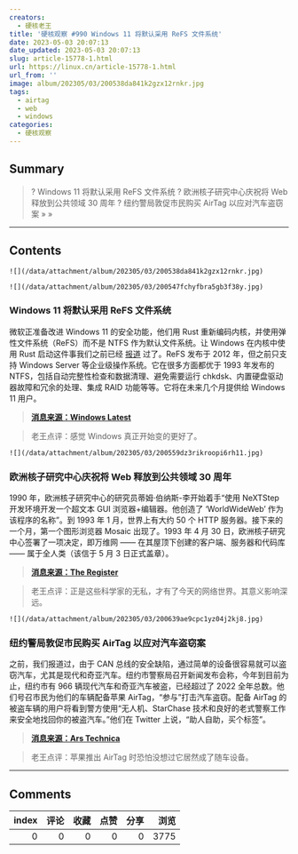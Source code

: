 ```yaml
---
creators:
  - 硬核老王
title: '硬核观察 #990 Windows 11 将默认采用 ReFS 文件系统'
date: 2023-05-03 20:07:13
date_updated: 2023-05-03 20:07:13
slug: article-15778-1.html
url: https://linux.cn/article-15778-1.html
url_from: ''
image: album/202305/03/200538da841k2gzx12rnkr.jpg
tags:
  - airtag
  - web
  - windows
categories:
  - 硬核观察
---
```


## Summary

> ? Windows 11 将默认采用 ReFS 文件系统
> ? 欧洲核子研究中心庆祝将 Web 释放到公共领域 30 周年
> ? 纽约警局敦促市民购买 AirTag 以应对汽车盗窃案
> » 
> »

***

<!-- more -->

## Contents

`![](/data/attachment/album/202305/03/200538da841k2gzx12rnkr.jpg)`

`![](/data/attachment/album/202305/03/200547fchyfbra5gb3f38y.jpg)`

### Windows 11 将默认采用 ReFS 文件系统

微软正准备改进 Windows 11 的安全功能，他们用 Rust 重新编码内核，并使用弹性文件系统（ReFS）而不是 NTFS 作为默认文件系统。让 Windows 在内核中使用 Rust 启动这件事我们之前已经 [报道](https://linux.cn/article-15763-1.html) 过了。ReFS 发布于 2012 年，但之前只支持 Windows Server 等企业级操作系统。它在很多方面都优于 1993 年发布的 NTFS，包括自动完整性检查和数据清理、避免需要运行 chkdsk、内置硬盘驱动器故障和冗余的处理、集成 RAID 功能等等。它将在未来几个月提供给 Windows 11 用户。

> 
> **[消息来源：Windows Latest](https://www.windowslatest.com/2023/05/02/windows-11-updates-booting-with-rust-refs-instead-of-ntfs-file-system/)**
> 
> 
> 

> 
> 老王点评：感觉 Windows 真正开始变的更好了。
> 
> 
> 

`![](/data/attachment/album/202305/03/200559dz3rikroopi6rh11.jpg)`

### 欧洲核子研究中心庆祝将 Web 释放到公共领域 30 周年

1990 年，欧洲核子研究中心的研究员蒂姆·伯纳斯-李开始着手“使用 NeXTStep 开发环境开发一个超文本 GUI 浏览器+编辑器。他创造了 ‘WorldWideWeb’ 作为该程序的名称”。到 1993 年 1 月，世界上有大约 50 个 HTTP 服务器。接下来的一个月，第一个图形浏览器 Mosaic 出现了。1993 年 4 月 30 日，欧洲核子研究中心签署了一项决定，即万维网 —— 在其屋顶下创建的客户端、服务器和代码库 —— 属于全人类（该信于 5 月 3 日正式盖章）。

> 
> **[消息来源：The Register](https://www.theregister.com/2023/05/02/world_wide_web_30th_anniversary/)**
> 
> 
> 

> 
> 老王点评：正是这些科学家的无私，才有了今天的网络世界。其意义影响深远。
> 
> 
> 

`![](/data/attachment/album/202305/03/200639ae9cpc1yz04j2kj8.jpg)`

### 纽约警局敦促市民购买 AirTag 以应对汽车盗窃案

之前，我们报道过，由于 CAN 总线的安全缺陷，通过简单的设备很容易就可以盗窃汽车，尤其是现代和奇亚汽车。纽约市警察局召开新闻发布会称，今年到目前为止，纽约市有 966 辆现代汽车和奇亚汽车被盗，已经超过了 2022 全年总数。他们号召市民为他们的车辆配备苹果 AirTag，“参与”打击汽车盗窃。配备 AirTag 的被盗车辆的用户将看到警方使用“无人机、StarChase 技术和良好的老式警察工作来安全地找回你的被盗汽车。”他们在 Twitter 上说，“助人自助，买个标签”。

> 
> **[消息来源：Ars Technica](https://arstechnica.com/gadgets/2023/05/nypd-urges-citizens-to-buy-airtags-to-fight-surge-in-car-thefts/)**
> 
> 
> 

> 
> 老王点评：苹果推出 AirTag 时恐怕没想过它居然成了随车设备。
> 
> 
>

***

## Comments


|   index |   评论 |   收藏 |   点赞 |   分享 |   浏览 |
|--------:|-------:|-------:|-------:|-------:|-------:|
|       0 |      0 |      0 |      0 |      0 |   3775 |
